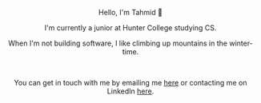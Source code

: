 <p align="center">Hello, I'm Tahmid 👋</p>
<p align="center">I'm currently a junior at Hunter College studying CS.</p>
<p align="center">When I'm not building software, I like climbing up mountains in the winter-time.</p>
<br />
<p align="center">You can get in touch with me by emailing me <a href="mailto:tahmid@tahmid.io">here</a> or contacting me on LinkedIn
<a href="https://www.linkedin.com/in/thmd">here</a>.</p>
